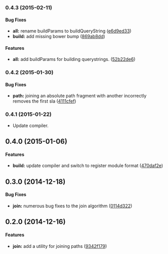 ### 0.4.3 (2015-02-11)


#### Bug Fixes

* **all:** rename buildParams to buildQueryString ([e6d9ed33](http://github.com/aurelia/path/commit/e6d9ed334e2a3ad096c740996855213fee2c225d))
* **build:** add missing bower bump ([869ab8dd](http://github.com/aurelia/path/commit/869ab8ddac6aa73ca3006b0a03572bc32228f961))


#### Features

* **all:** add buildParams for building querystrings. ([52b22de6](http://github.com/aurelia/path/commit/52b22de6747043742d5096be952780ab58732020))


### 0.4.2 (2015-01-30)


#### Bug Fixes

* **path:** joining an absolute path fragment with another incorrectly removes the first sla ([4111cfef](http://github.com/aurelia/path/commit/4111cfef9d00e4b6fbd2d04241d0e7c48526387c))


### 0.4.1 (2015-01-22)

* Update compiler.

## 0.4.0 (2015-01-06)


#### Features

* **build:** update compiler and switch to register module format ([470daf2e](http://github.com/aurelia/path/commit/470daf2ee2781aa5ad2f24af3cfcc471a2593b43))


## 0.3.0 (2014-12-18)


#### Bug Fixes

* **join:** numerous bug fixes to the join algorithm ([0114d322](http://github.com/aurelia/path/commit/0114d322287e935c4e2731b9281890e3b31b5442))


## 0.2.0 (2014-12-16)


#### Features

* **join:** add a utility for joining paths ([9342f179](http://github.com/aurelia/path/commit/9342f179e548847f6c27d7e8a5b7fbb275f9c5b2))

